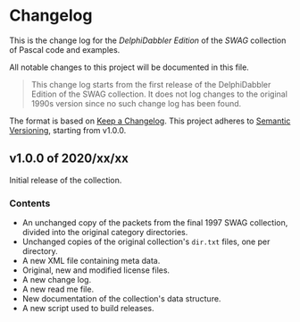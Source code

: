 # Changelog


This is the change log for the _DelphiDabbler Edition_ of the _SWAG_ collection of Pascal code and examples.

All notable changes to this project will be documented in this file.

> This change log starts from the first release of the DelphiDabbler Edition of the SWAG collection. It does not log changes to the original 1990s version since no such change log has been found.

The format is based on [Keep a Changelog](https://keepachangelog.com/en/1.0.0/). This project adheres to [Semantic Versioning](https://semver.org/spec/v2.0.0.html), starting from v1.0.0.


## v1.0.0 of 2020/xx/xx

Initial release of the collection.

### Contents

* An unchanged copy of the packets from the final 1997 SWAG collection, divided into the original category directories.
* Unchanged copies of the original collection's `dir.txt` files, one per directory.
* A new XML file containing meta data.
* Original, new and modified license files.
* A new change log.
* A new read me file.
* New documentation of the collection's data structure.
* A new script used to build releases.

